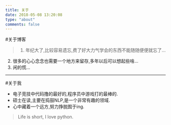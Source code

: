 ```yaml
---
title: 关于
date: 2018-05-08 13:20:08
type: "about"
comments: false
---
```

#关于博客
>1. 年纪大了,比较容易遗忘,费了好大力气学会的东西不能随随便便就忘了...
2. 很多的心心念念也需要一个地方来留存,多年以后可以想起些啥...
3. 闲的慌...

---
#关于我
- 电子竞技中代码撸的最好的,程序员中游戏打的最棒的.
- 硕士在读,主要在捣鼓NLP,是一个非常有趣的领域.
- 心中藏着一个远方,努力挣脱囿于ing.


> Life is short, I love python.
